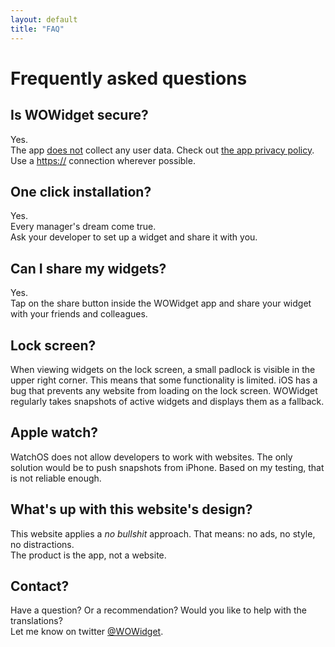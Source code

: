 ```yaml
---
layout: default
title: "FAQ"
---
```

    
<h1>Frequently asked questions</h1>

<h2>Is WOWidget secure?</h2>
<p>
    Yes.<br>
    The app <u>does not</u> collect any user data. Check out <a href="/app-privacy-policy">the app privacy policy</a>.<br>
    Use a <u>https://</u> connection wherever possible.
</p>

<h2>One click installation?</h2>
<p>
    Yes.<br>
    Every manager's dream come true.<br>
    Ask your <!-- overpriced --> developer to set up a widget and share it with you.
</p>

<h2>Can I share my widgets?</h2>
<p>
    Yes.<br>
    Tap on the share button inside the WOWidget app and share your widget with your friends and colleagues.
</p>

<h2 id="lock-screen">Lock screen?</h2>
<p>
    When viewing widgets on the lock screen, a small padlock is visible in the upper right corner. This means that some functionality is limited. iOS has a bug that prevents any website from loading on the lock screen. WOWidget regularly takes snapshots of active widgets and displays them as a fallback.
</p>

<h2>Apple watch?</h2>
<p>
    WatchOS does not allow developers to work with websites. The only solution would be to push snapshots from iPhone. Based on my testing, that is not reliable enough.
</p>

<h2 id="design">What's up with this website's design?</h2>
<p>
    This website applies a <em>no bullshit</em> approach. That means: no ads, no style, no distractions.<br>
    The product is the app, not a website.
</p>

<h2 id="contact">Contact?</h2>
<p>
    Have a question? Or a recommendation? Would you like to help with the translations?<br>
    Let me know on twitter <a href="https://twitter.com/WOWidget" target="_blank">@WOWidget</a>.
</p>
